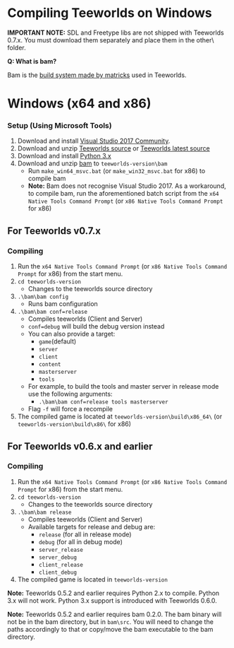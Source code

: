 # Compiling Teeworlds on Windows

**IMPORTANT NOTE:** SDL and Freetype libs are not shipped with Teeworlds 0.7.x. You must download them separately and place them in the other\ folder.

**Q: What is bam?**

Bam is the [build system made by matricks](http://matricks.github.io/bam/) used in Teeworlds.

# Windows (x64 and x86)
### Setup (Using Microsoft Tools)
1. Download and install [Visual Studio 2017 Community](https://visualstudio.microsoft.com/de/downloads/).
2. Download and unzip [Teeworlds source](https://github.com/teeworlds/teeworlds/releases) or [Teeworlds latest source](https://github.com/teeworlds/teeworlds/archive/master.zip)
3. Download and install [Python 3.x](https://www.python.org/download/)
4. Download and unzip [bam](https://github.com/teeworlds/bam/archive/master.zip) to `teeworlds-version\bam`
    - Run `make_win64_msvc.bat` (or `make_win32_msvc.bat` for x86) to compile bam
    - **Note:** Bam does not recognise Visual Studio 2017. As a workaround, to compile bam, run the aforementioned batch script from the `x64 Native Tools Command Prompt` (or `x86 Native Tools Command Prompt` for x86)

## For Teeworlds v0.7.x
### Compiling
1. Run the `x64 Native Tools Command Prompt` (or `x86 Native Tools Command Prompt` for x86) from the start menu.
2. `cd teeworlds-version`
    - Changes to the teeworlds source directory
3. `.\bam\bam config`
    - Runs bam configuration
4. `.\bam\bam conf=release`
    - Compiles teeworlds (Client and Server)
    - `conf=debug` will build the debug version instead
    - You can also provide a target:
        - `game`(default)
        - `server`
        - `client`
        - `content`
        - `masterserver`
        - `tools`
    - For example, to build the tools and master server in release mode use the following arguments:
        - `.\bam\bam conf=release tools masterserver`
    - Flag `-f` will force a recompile
5. The compiled game is located at `teeworlds-version\build\x86_64\` (or `teeworlds-version\build\x86\` for x86)
    
## For Teeworlds v0.6.x and earlier
### Compiling
1. Run the `x64 Native Tools Command Prompt` (or `x86 Native Tools Command Prompt` for x86) from the start menu.
2. `cd teeworlds-version`
    - Changes to the teeworlds source directory
3. `.\bam\bam release`
    - Compiles teeworlds (Client and Server)
    - Available targets for release and debug are:
        - `release` (for all in release mode)
        - `debug` (for all in debug mode)
        - `server_release`
        - `server_debug`
        - `client_release`
        - `client_debug`
4. The compiled game is located in `teeworlds-version`

**Note:** Teeworlds 0.5.2 and earlier requires Python 2.x to compile. Python 3.x will not work. Python 3.x support is introduced with Teeworlds 0.6.0.

**Note:** Teeworlds 0.5.2 and earlier requires bam 0.2.0. The bam binary will not be in the bam directory, but in `bam\src`. You will need to change the paths accordingly to that or copy/move the bam executable to the bam directory.
